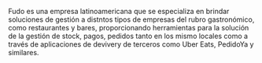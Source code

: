 Fudo es una empresa latinoamericana que se especializa en brindar soluciones de gestión a distntos tipos de empresas del rubro gastronómico, como restaurantes y bares, proporcionando herramientas para la solución de la gestión de stock, pagos, pedidos tanto en los mismo locales como a través de aplicaciones de devivery de terceros como Uber Eats, PedidoYa y similares.